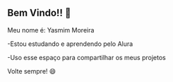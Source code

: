 ## Bem Vindo!! 💜
Meu nome é: Yasmim Moreira

-Estou estudando e aprendendo pelo Alura

-Uso esse espaço para compartilhar os meus projetos

Volte sempre! 😄

